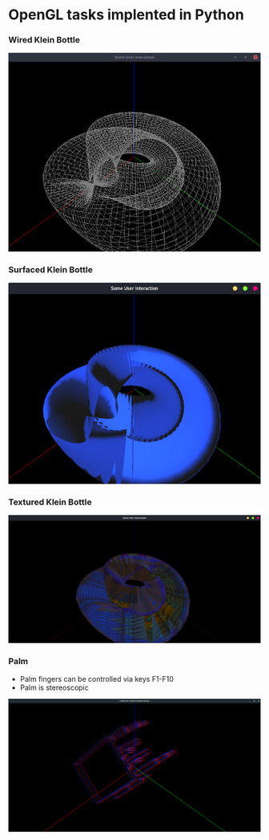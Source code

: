 # OpenGL tasks implented in Python

### Wired Klein Bottle

![](./screenshots/KleinBottleWired/InitialPosition.png) 

### Surfaced Klein Bottle

![](./screenshots/KleinBottleSurfaced/screen2.png) 

### Textured Klein Bottle

![](./screenshots/KleinBottleTextured/screenshot2.png) 

### Palm

- Palm fingers can be controlled via keys F1-F10
- Palm is stereoscopic

![](./screenshots/Palm/screen2.png) 
